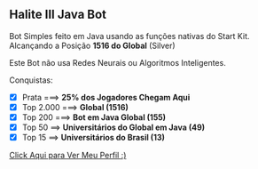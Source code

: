 ## Halite III Java Bot
Bot Simples feito em Java usando as funções nativas do Start Kit. Alcançando a Posição **1516 do Global** (Silver)

Este Bot não usa Redes Neurais ou Algoritmos Inteligentes. 

Conquistas:

- [x] Prata ===> **25% dos Jogadores Chegam Aqui**
- [x] Top 2.000 ===> **Global (1516)**
- [x] Top 200  ===> **Bot em Java Global (155)** 
- [x] Top 50 ==> **Universitários do Global em Java (49)**
- [x] Top 15 ==> **Universitários do Brasil (13)**

[Click Aqui para Ver Meu Perfil :)](https://2018.halite.io/user/?user_id=8220)
